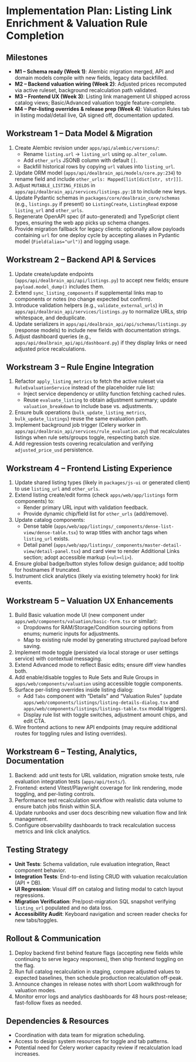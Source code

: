# Implementation Plan: Listing Link Enrichment & Valuation Rule Completion

## Milestones
- **M1 – Schema ready (Week 1)**: Alembic migration merged, API and domain models compile with new fields, legacy data backfilled.
- **M2 – Backend valuation wiring (Week 2)**: Adjusted prices recomputed via active ruleset, background recalculation path validated.
- **M3 – Frontend UX (Week 3)**: Listing link management UI shipped across catalog views; Basic/Advanced valuation toggle feature-complete.
- **M4 – Per-listing overrides & release prep (Week 4)**: Valuation Rules tab in listing modal/detail live, QA signed off, documentation updated.

## Workstream 1 – Data Model & Migration
1. Create Alembic revision under `apps/api/alembic/versions/`:
   - Rename `listing.url` → `listing_url` using `op.alter_column`.
   - Add `other_urls` JSONB column with default `[]`.
   - Backfill historical rows by copying `url` values into `listing_url`.
2. Update ORM model (`apps/api/dealbrain_api/models/core.py:234`) to rename field and include `other_urls: Mapped[list[dict[str, str]]]`.
3. Adjust `MUTABLE_LISTING_FIELDS` in `apps/api/dealbrain_api/services/listings.py:18` to include new keys.
4. Update Pydantic schemas in `packages/core/dealbrain_core/schemas` (e.g., `listings.py` if present) so `ListingCreate`, `ListingRead` expose `listing_url` and `other_urls`.
5. Regenerate OpenAPI spec (if auto-generated) and TypeScript client types, ensuring the web app picks up schema changes.
6. Provide migration fallback for legacy clients: optionally allow payloads containing `url` for one deploy cycle by accepting aliases in Pydantic model (`Field(alias="url")`) and logging usage.

## Workstream 2 – Backend API & Services
1. Update create/update endpoints (`apps/api/dealbrain_api/api/listings.py`) to accept new fields; ensure `payload.model_dump()` includes them.
2. Extend `sync_listing_components` if supplemental links map to components or notes (no change expected but confirm).
3. Introduce validation helpers (e.g., `validate_external_urls`) in `apps/api/dealbrain_api/services/listings.py` to normalize URLs, strip whitespace, and deduplicate.
4. Update serializers in `apps/api/dealbrain_api/api/schemas/listings.py` (response models) to include new fields with documentation strings.
5. Adjust dashboard queries (e.g., `apps/api/dealbrain_api/api/dashboard.py`) if they display links or need adjusted price recalculations.

## Workstream 3 – Rule Engine Integration
1. Refactor `apply_listing_metrics` to fetch the active ruleset via `RuleEvaluationService` instead of the placeholder rule list:
   - Inject service dependency or utility function fetching cached rules.
   - Reuse `evaluate_listing` to obtain adjustment summary; update `valuation_breakdown` to include base vs. adjustments.
2. Ensure bulk operations (`bulk_update_listing_metrics`, `bulk_update_listings`) reuse the same evaluation path.
3. Implement background job trigger (Celery worker in `apps/api/dealbrain_api/services/rule_evaluation.py`) that recalculates listings when rule sets/groups toggle, respecting batch size.
4. Add regression tests covering recalculation and verifying `adjusted_price_usd` persistence.

## Workstream 4 – Frontend Listing Experience
1. Update shared listing types (likely in `packages/js-ui` or generated client) to use `listing_url` and `other_urls`.
2. Extend listing create/edit forms (check `apps/web/app/listings` form components) to:
   - Render primary URL input with validation feedback.
   - Provide dynamic chip/field list for `other_urls` (add/remove).
3. Update catalog components:
   - Dense table (`apps/web/app/listings/_components/dense-list-view/dense-table.tsx`) to wrap titles with anchor tags when `listing_url` exists.
   - Detail panel (`apps/web/app/listings/_components/master-detail-view/detail-panel.tsx`) and card view to render Additional Links section; adopt accessible markup (`<ul><li>`).
4. Ensure global badge/button styles follow design guidance; add tooltip for hostnames if truncated.
5. Instrument click analytics (likely via existing telemetry hook) for link events.

## Workstream 5 – Valuation UX Enhancements
1. Build Basic valuation mode UI (new component under `apps/web/components/valuation/basic-form.tsx` or similar):
   - Dropdowns for RAM/Storage/Condition sourcing options from enums; numeric inputs for adjustments.
   - Map to existing rule model by generating structured payload before saving.
2. Implement mode toggle (persisted via local storage or user settings service) with contextual messaging.
3. Extend Advanced mode to reflect Basic edits; ensure diff view handles both.
4. Add enable/disable toggles to Rule Sets and Rule Groups in `apps/web/components/valuation` using accessible toggle components.
5. Surface per-listing overrides inside listing dialog:
   - Add `Tabs` component with “Details” and “Valuation Rules” (update `apps/web/components/listings/listing-details-dialog.tsx` and `apps/web/components/listings/listings-table.tsx` modal triggers).
   - Display rule list with toggle switches, adjustment amount chips, and edit CTA.
6. Wire frontend actions to new API endpoints (may require additional routes for toggling rules and listing overrides).

## Workstream 6 – Testing, Analytics, Documentation
1. Backend: add unit tests for URL validation, migration smoke tests, rule evaluation integration tests (`apps/api/tests/`).
2. Frontend: extend Vitest/Playwright coverage for link rendering, mode toggling, and per-listing controls.
3. Performance test recalculation workflow with realistic data volume to ensure batch jobs finish within SLA.
4. Update runbooks and user docs describing new valuation flow and link management.
5. Configure observability dashboards to track recalculation success metrics and link click analytics.

## Testing Strategy
- **Unit Tests**: Schema validation, rule evaluation integration, React component behavior.
- **Integration Tests**: End-to-end listing CRUD with valuation recalculation (API + DB).
- **UI Regression**: Visual diff on catalog and listing modal to catch layout regressions.
- **Migration Verification**: Pre/post-migration SQL snapshot verifying `listing_url` populated and no data loss.
- **Accessibility Audit**: Keyboard navigation and screen reader checks for new tabs/toggles.

## Rollout & Communication
1. Deploy backend first behind feature flags (accepting new fields while continuing to serve legacy responses), then ship frontend toggling on the flag.
2. Run full catalog recalculation in staging, compare adjusted values to expected baselines, then schedule production recalculation off-peak.
3. Announce changes in release notes with short Loom walkthrough for valuation modes.
4. Monitor error logs and analytics dashboards for 48 hours post-release; fast-follow fixes as needed.

## Dependencies & Resources
- Coordination with data team for migration scheduling.
- Access to design system resources for toggle and tab patterns.
- Potential need for Celery worker capacity review if recalculation load increases.
